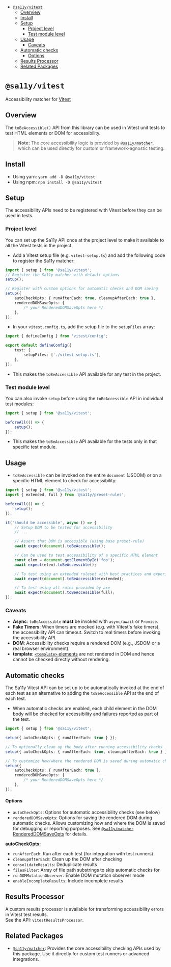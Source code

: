 <!-- START doctoc generated TOC please keep comment here to allow auto update -->
<!-- DON'T EDIT THIS SECTION, INSTEAD RE-RUN doctoc TO UPDATE -->

- [`@sa11y/vitest`](#sa11yvitest)
  - [Overview](#overview)
  - [Install](#install)
  - [Setup](#setup)
    - [Project level](#project-level)
    - [Test module level](#test-module-level)
  - [Usage](#usage)
    - [Caveats](#caveats)
  - [Automatic checks](#automatic-checks)
      - [Options](#options)
  - [Results Processor](#results-processor)
  - [Related Packages](#related-packages)

<!-- END doctoc generated TOC please keep comment here to allow auto update -->

# `@sa11y/vitest`

Accessibility matcher for [Vitest](https://vitest.dev/)

## Overview

The `toBeAccessible()` API from this library can be used in Vitest unit tests to test HTML elements or DOM for accessibility.

> **Note:** The core accessibility logic is provided by [`@sa11y/matcher`](../matcher/README.md), which can be used directly for custom or framework-agnostic testing.

## Install

-   Using yarn: `yarn add -D @sa11y/vitest`
-   Using npm: `npm install -D @sa11y/vitest`

## Setup

The accessibility APIs need to be registered with Vitest before they can be used in tests.

### Project level

You can set up the Sa11y API once at the project level to make it available to all the Vitest tests in the project.

-   Add a Vitest setup file (e.g. `vitest-setup.ts`) and add the following code to register the Sa11y matcher:

```typescript
import { setup } from '@sa11y/vitest';
// Register the Sa11y matcher with default options
setup();

// Register with custom options for automatic checks and DOM saving
setup({
    autoCheckOpts: { runAfterEach: true, cleanupAfterEach: true },
    renderedDOMSaveOpts: {
        /* your RenderedDOMSaveOpts here */
    },
});
```

-   In your `vitest.config.ts`, add the setup file to the `setupFiles` array:

```typescript
import { defineConfig } from 'vitest/config';

export default defineConfig({
    test: {
        setupFiles: ['./vitest-setup.ts'],
    },
});
```

-   This makes the `toBeAccessible` API available for any test in the project.

### Test module level

You can also invoke `setup` before using the `toBeAccessible` API in individual test modules:

```typescript
import { setup } from '@sa11y/vitest';

beforeAll(() => {
    setup();
});
```

-   This makes the `toBeAccessible` API available for the tests only in that specific test module.

## Usage

-   `toBeAccessible` can be invoked on the entire `document` (JSDOM) or on a specific HTML element to check for accessibility:

```typescript
import { setup } from '@sa11y/vitest';
import { extended, full } from '@sa11y/preset-rules';

beforeAll(() => {
    setup();
});

it('should be accessible', async () => {
    // Setup DOM to be tested for accessibility
    // ...

    // Assert that DOM is accessible (using base preset-rule)
    await expect(document).toBeAccessible();

    // Can be used to test accessibility of a specific HTML element
    const elem = document.getElementById('foo');
    await expect(elem).toBeAccessible();

    // To test using an extended ruleset with best practices and experimental rules
    await expect(document).toBeAccessible(extended);

    // To test using all rules provided by axe
    await expect(document).toBeAccessible(full);
});
```

### Caveats

-   **Async**: `toBeAccessible` **must** be invoked with `async/await` or `Promise`.
-   **Fake Timers**: When timers are mocked (e.g. with Vitest's fake timers), the accessibility API can timeout. Switch to real timers before invoking the accessibility API.
-   **DOM**: Accessibility checks require a rendered DOM (e.g., JSDOM or a real browser environment).
-   **template**: [`<template>` elements](https://developer.mozilla.org/en-US/docs/Web/HTML/Element/template) are not rendered in DOM and hence cannot be checked directly without rendering.

## Automatic checks

The Sa11y Vitest API can be set up to be automatically invoked at the end of each test as an alternative to adding the `toBeAccessible` API at the end of each test.

-   When automatic checks are enabled, each child element in the DOM body will be checked for accessibility and failures reported as part of the test.

```typescript
import { setup } from '@sa11y/vitest';

setup({ autoCheckOpts: { runAfterEach: true } });

// To optionally clean up the body after running accessibility checks
setup({ autoCheckOpts: { runAfterEach: true, cleanupAfterEach: true } });

// To customize how/where the rendered DOM is saved during automatic checks
setup({
    autoCheckOpts: { runAfterEach: true },
    renderedDOMSaveOpts: {
        /* your RenderedDOMSaveOpts here */
    },
});
```

#### Options

-   `autoCheckOpts`: Options for automatic accessibility checks (see below)
-   `renderedDOMSaveOpts`: Options for saving the rendered DOM during automatic checks. Allows customizing how and where the DOM is saved for debugging or reporting purposes. See [`@sa11y/matcher` RenderedDOMSaveOpts](../matcher/README.md#rendereddomsaveopts) for details.

**autoCheckOpts:**

-   `runAfterEach`: Run after each test (for integration with test runners)
-   `cleanupAfterEach`: Clean up the DOM after checking
-   `consolidateResults`: Deduplicate results
-   `filesFilter`: Array of file path substrings to skip automatic checks for
-   `runDOMMutationObserver`: Enable DOM mutation observer mode
-   `enableIncompleteResults`: Include incomplete results

## Results Processor

A custom results processor is available for transforming accessibility errors in Vitest test results.  
See the API: `vitestResultsProcessor`.

## Related Packages

-   [`@sa11y/matcher`](../matcher/README.md): Provides the core accessibility checking APIs used by this package. Use it directly for custom test runners or advanced integrations.
